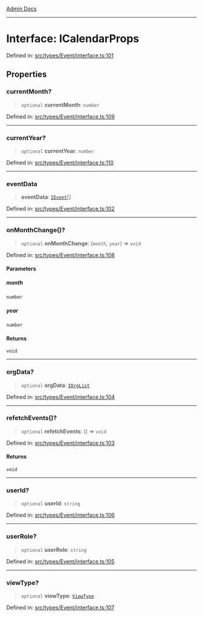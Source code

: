 [Admin Docs](/)

***

# Interface: ICalendarProps

Defined in: [src/types/Event/interface.ts:101](https://github.com/PalisadoesFoundation/talawa-admin/blob/main/src/types/Event/interface.ts#L101)

## Properties

### currentMonth?

> `optional` **currentMonth**: `number`

Defined in: [src/types/Event/interface.ts:109](https://github.com/PalisadoesFoundation/talawa-admin/blob/main/src/types/Event/interface.ts#L109)

***

### currentYear?

> `optional` **currentYear**: `number`

Defined in: [src/types/Event/interface.ts:110](https://github.com/PalisadoesFoundation/talawa-admin/blob/main/src/types/Event/interface.ts#L110)

***

### eventData

> **eventData**: [`IEvent`](IEvent.md)[]

Defined in: [src/types/Event/interface.ts:102](https://github.com/PalisadoesFoundation/talawa-admin/blob/main/src/types/Event/interface.ts#L102)

***

### onMonthChange()?

> `optional` **onMonthChange**: (`month`, `year`) => `void`

Defined in: [src/types/Event/interface.ts:108](https://github.com/PalisadoesFoundation/talawa-admin/blob/main/src/types/Event/interface.ts#L108)

#### Parameters

##### month

`number`

##### year

`number`

#### Returns

`void`

***

### orgData?

> `optional` **orgData**: [`IOrgList`](IOrgList.md)

Defined in: [src/types/Event/interface.ts:104](https://github.com/PalisadoesFoundation/talawa-admin/blob/main/src/types/Event/interface.ts#L104)

***

### refetchEvents()?

> `optional` **refetchEvents**: () => `void`

Defined in: [src/types/Event/interface.ts:103](https://github.com/PalisadoesFoundation/talawa-admin/blob/main/src/types/Event/interface.ts#L103)

#### Returns

`void`

***

### userId?

> `optional` **userId**: `string`

Defined in: [src/types/Event/interface.ts:106](https://github.com/PalisadoesFoundation/talawa-admin/blob/main/src/types/Event/interface.ts#L106)

***

### userRole?

> `optional` **userRole**: `string`

Defined in: [src/types/Event/interface.ts:105](https://github.com/PalisadoesFoundation/talawa-admin/blob/main/src/types/Event/interface.ts#L105)

***

### viewType?

> `optional` **viewType**: [`ViewType`](../../../../screens/OrganizationEvents/OrganizationEvents/enumerations/ViewType.md)

Defined in: [src/types/Event/interface.ts:107](https://github.com/PalisadoesFoundation/talawa-admin/blob/main/src/types/Event/interface.ts#L107)
